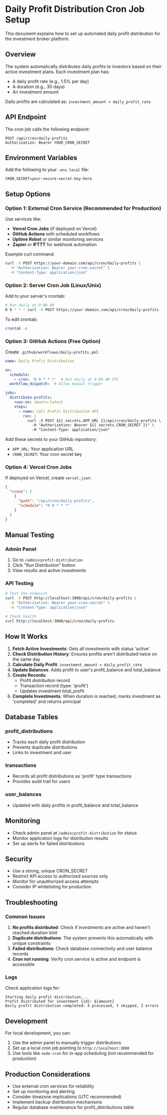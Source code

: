 # Daily Profit Distribution Cron Job Setup

This document explains how to set up automated daily profit distribution for the investment broker platform.

## Overview

The system automatically distributes daily profits to investors based on their active investment plans. Each investment plan has:
- A daily profit rate (e.g., 1.5% per day)
- A duration (e.g., 30 days)
- An investment amount

Daily profits are calculated as: `investment_amount × daily_profit_rate`

## API Endpoint

The cron job calls the following endpoint:
```
POST /api/cron/daily-profits
Authorization: Bearer YOUR_CRON_SECRET
```

## Environment Variables

Add the following to your `.env.local` file:
```
CRON_SECRET=your-secure-secret-key-here
```

## Setup Options

### Option 1: External Cron Service (Recommended for Production)

Use services like:
- **Vercel Cron Jobs** (if deployed on Vercel)
- **GitHub Actions** with scheduled workflows
- **Uptime Robot** or similar monitoring services
- **Zapier** or **IFTTT** for webhook automation

Example curl command:
```bash
curl -X POST https://your-domain.com/api/cron/daily-profits \
  -H "Authorization: Bearer your-cron-secret" \
  -H "Content-Type: application/json"
```

### Option 2: Server Cron Job (Linux/Unix)

Add to your server's crontab:
```bash
# Run daily at 9:00 AM
0 9 * * * curl -X POST https://your-domain.com/api/cron/daily-profits -H "Authorization: Bearer your-cron-secret"
```

To edit crontab:
```bash
crontab -e
```

### Option 3: GitHub Actions (Free Option)

Create `.github/workflows/daily-profits.yml`:
```yaml
name: Daily Profit Distribution

on:
  schedule:
    - cron: '0 9 * * *'  # Run daily at 9:00 AM UTC
  workflow_dispatch:  # Allow manual trigger

jobs:
  distribute-profits:
    runs-on: ubuntu-latest
    steps:
      - name: Call Profit Distribution API
        run: |
          curl -X POST ${{ secrets.APP_URL }}/api/cron/daily-profits \
            -H "Authorization: Bearer ${{ secrets.CRON_SECRET }}" \
            -H "Content-Type: application/json"
```

Add these secrets to your GitHub repository:
- `APP_URL`: Your application URL
- `CRON_SECRET`: Your cron secret key

### Option 4: Vercel Cron Jobs

If deployed on Vercel, create `vercel.json`:
```json
{
  "crons": [
    {
      "path": "/api/cron/daily-profits",
      "schedule": "0 9 * * *"
    }
  ]
}
```

## Manual Testing

### Admin Panel
1. Go to `/admin/profit-distribution`
2. Click "Run Distribution" button
3. View results and active investments

### API Testing
```bash
# Test the endpoint
curl -X POST http://localhost:3000/api/cron/daily-profits \
  -H "Authorization: Bearer your-cron-secret" \
  -H "Content-Type: application/json"

# Check health
curl http://localhost:3000/api/cron/daily-profits
```

## How It Works

1. **Fetch Active Investments**: Gets all investments with status 'active'
2. **Check Distribution History**: Ensures profits aren't distributed twice on the same day
3. **Calculate Daily Profit**: `investment_amount × daily_profit_rate`
4. **Update Balances**: Adds profit to user's profit_balance and total_balance
5. **Create Records**: 
   - Profit distribution record
   - Transaction record (type: 'profit')
   - Updates investment total_profit
6. **Complete Investments**: When duration is reached, marks investment as 'completed' and returns principal

## Database Tables

### profit_distributions
- Tracks each daily profit distribution
- Prevents duplicate distributions
- Links to investment and user

### transactions
- Records all profit distributions as 'profit' type transactions
- Provides audit trail for users

### user_balances
- Updated with daily profits in profit_balance and total_balance

## Monitoring

- Check admin panel at `/admin/profit-distribution` for status
- Monitor application logs for distribution results
- Set up alerts for failed distributions

## Security

- Use a strong, unique CRON_SECRET
- Restrict API access to authorized sources only
- Monitor for unauthorized access attempts
- Consider IP whitelisting for production

## Troubleshooting

### Common Issues

1. **No profits distributed**: Check if investments are active and haven't reached duration limit
2. **Duplicate distributions**: The system prevents this automatically with unique constraints
3. **Failed distributions**: Check database connectivity and user balance records
4. **Cron not running**: Verify cron service is active and endpoint is accessible

### Logs

Check application logs for:
```
Starting daily profit distribution...
Profit distributed for investment {id}: ${amount}
Daily profit distribution completed: X processed, Y skipped, Z errors
```

## Development

For local development, you can:
1. Use the admin panel to manually trigger distributions
2. Set up a local cron job pointing to `http://localhost:3000`
3. Use tools like `node-cron` for in-app scheduling (not recommended for production)

## Production Considerations

- Use external cron services for reliability
- Set up monitoring and alerting
- Consider timezone implications (UTC recommended)
- Implement backup distribution mechanisms
- Regular database maintenance for profit_distributions table
